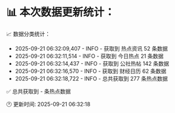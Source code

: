 📊 本次数据更新统计：
==========================

📈 数据分类统计：
- 2025-09-21 06:32:09,407 - INFO - 获取到 热点资讯 52 条数据
- 2025-09-21 06:32:11,514 - INFO - 获取到 今日热点 21 条数据
- 2025-09-21 06:32:14,437 - INFO - 获取到 公社热帖 142 条数据
- 2025-09-21 06:32:16,570 - INFO - 获取到 财经日历 62 条数据
- 2025-09-21 06:32:18,722 - INFO - 总共获取到 277 条热点数据

✅ 总共获取到 - 条热点数据

🕐 更新时间: 2025-09-21 06:32:18
